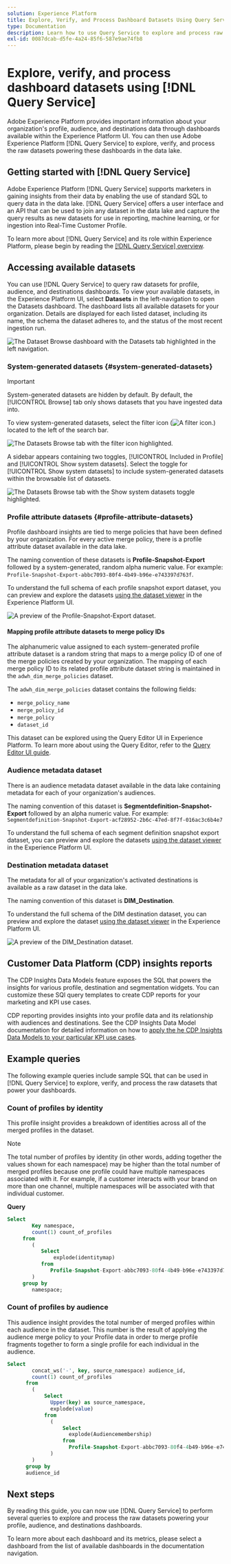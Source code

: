 ```yaml
---
solution: Experience Platform
title: Explore, Verify, and Process Dashboard Datasets Using Query Service
type: Documentation
description: Learn how to use Query Service to explore and process raw datasets powering profile, audience, and destination dashboards in Experience Platform.
exl-id: 0087dcab-d5fe-4a24-85f6-587e9ae74fb8
---
```

# Explore, verify, and process dashboard datasets using [!DNL Query Service]

Adobe Experience Platform provides important information about your organization's profile, audience, and destinations data through dashboards available within the Experience Platform UI. You can then use Adobe Experience Platform [!DNL Query Service] to explore, verify, and process the raw datasets powering these dashboards in the data lake.

## Getting started with [!DNL Query Service] 

Adobe Experience Platform [!DNL Query Service] supports marketers in gaining insights from their data by enabling the use of standard SQL to query data in the data lake. [!DNL Query Service] offers a user interface and an API that can be used to join any dataset in the data lake and capture the query results as new datasets for use in reporting, machine learning, or for ingestion into Real-Time Customer Profile. 

To learn more about [!DNL Query Service] and its role within Experience Platform, please begin by reading the [[!DNL Query Service] overview](../query-service/home.md).

## Accessing available datasets

You can use [!DNL Query Service] to query raw datasets for profile, audience, and destinations dashboards. To view your available datasets, in the Experience Platform UI, select **Datasets** in the left-navigation to open the Datasets dashboard. The dashboard lists all available datasets for your organization. Details are displayed for each listed dataset, including its name, the schema the dataset adheres to, and the status of the most recent ingestion run.

![The Dataset Browse dashboard with the Datasets tab highlighted in the left navigation.](./images/query/browse-datasets.png)

### System-generated datasets {#system-generated-datasets}

>[!IMPORTANT]
>
>System-generated datasets are hidden by default. By default, the [!UICONTROL Browse] tab only shows datasets that you have ingested data into.

To view system-generated datasets, select the filter icon (![A filter icon.](./images/query/filter.png)) located to the left of the search bar.

![The Datasets Browse tab with the filter icon highlighted.](./images/query/filter-datasets.png)

A sidebar appears containing two toggles, [!UICONTROL Included in Profile] and [!UICONTROL Show system datasets]. Select the toggle for [!UICONTROL Show system datasets] to include system-generated datasets within the browsable list of datasets.

![The Datasets Browse tab with the Show system datasets toggle highlighted.](./images/query/show-system-datasets.png)

### Profile attribute datasets {#profile-attribute-datasets}

Profile dashboard insights are tied to merge policies that have been defined by your organization. For every active merge policy, there is a profile attribute dataset available in the data lake. 

The naming convention of these datasets is **Profile-Snapshot-Export** followed by a system-generated, random alpha numeric value. For example: `Profile-Snapshot-Export-abbc7093-80f4-4b49-b96e-e743397d763f`.

To understand the full schema of each profile snapshot export dataset, you can preview and explore the datasets [using the dataset viewer](../catalog/datasets/user-guide.md) in the Experience Platform UI.

![A preview of the Profile-Snapshot-Export dataset.](images/query/profile-attribute.png)

#### Mapping profile attribute datasets to merge policy IDs

The alphanumeric value assigned to each system-generated profile attribute dataset is a random string that maps to a merge policy ID of one of the merge policies created by your organization. The mapping of each merge policy ID to its related profile attribute dataset string is maintained in the `adwh_dim_merge_policies` dataset. 

The `adwh_dim_merge_policies` dataset contains the following fields:

* `merge_policy_name`
* `merge_policy_id`
* `merge_policy`
* `dataset_id`

This dataset can be explored using the Query Editor UI in Experience Platform. To learn more about using the Query Editor, refer to the [Query Editor UI guide](../query-service/ui/user-guide.md).

### Audience metadata dataset 

There is an audience metadata dataset available in the data lake containing metadata for each of your organization's audiences.

The naming convention of this dataset is **Segmentdefinition-Snapshot-Export** followed by an alpha numeric value. For example: `Segmentdefinition-Snapshot-Export-acf28952-2b6c-47ed-8f7f-016ac3c6b4e7`

To understand the full schema of each segment definition snapshot export dataset, you can preview and explore the datasets [using the dataset viewer](../catalog/datasets/user-guide.md) in the Experience Platform UI.

### Destination metadata dataset

The metadata for all of your organization's activated destinations is available as a raw dataset in the data lake.

The naming convention of this dataset is **DIM_Destination**.

To understand the full schema of the DIM destination dataset, you can preview and explore the dataset [using the dataset viewer](../catalog/datasets/user-guide.md) in the Experience Platform UI.

![A preview of the DIM_Destination dataset.](images/query/destinations-metadata.png)

## Customer Data Platform (CDP) insights reports

The CDP Insights Data Models feature exposes the SQL that powers the insights for various profile, destination and segmentation widgets. You can customize these SQl query templates to create CDP reports for your marketing and KPI use cases.

CDP reporting provides insights into your profile data and its relationship with audiences and destinations. See the CDP Insights Data Model documentation for detailed information on how to [apply the he CDP Insights Data Models to your particular KPI use cases](./available-data-models/cdp-insights-data-model-b2c.md). 

## Example queries

The following example queries include sample SQL that can be used in [!DNL Query Service] to explore, verify, and process the raw datasets that power your dashboards.

### Count of profiles by identity

This profile insight provides a breakdown of identities across all of the merged profiles in the dataset. 

>[!NOTE]
>
>The total number of profiles by identity (in other words, adding together the values shown for each namespace) may be higher than the total number of merged profiles because one profile could have multiple namespaces associated with it. For example, if a customer interacts with your brand on more than one channel, multiple namespaces will be associated with that individual customer.

**Query**

```sql
Select
        Key namespace,
        count(1) count_of_profiles
     from
        (
           Select
               explode(identitymap)
           from
              Profile-Snapshot-Export-abbc7093-80f4-4b49-b96e-e743397d763f
        )
     group by
        namespace;
```

### Count of profiles by audience

This audience insight provides the total number of merged profiles within each audience in the dataset. This number is the result of applying the audience merge policy to your Profile data in order to merge profile fragments together to form a single profile for each individual in the audience. 

```sql
Select          
        concat_ws('-', key, source_namespace) audience_id,
        count(1) count_of_profiles
      from
        (
            Select
              Upper(key) as source_namespace,
              explode(value)
            from
              (
                  Select
                    explode(Audiencemembership)
                  from
                    Profile-Snapshot-Export-abbc7093-80f4-4b49-b96e-e743397d763f
              )
        )
      group by
      audience_id
```

## Next steps

By reading this guide, you can now use [!DNL Query Service] to perform several queries to explore and process the raw datasets powering your profile, audience, and destinations dashboards. 

To learn more about each dashboard and its metrics, please select a dashboard from the list of available dashboards in the documentation navigation.
